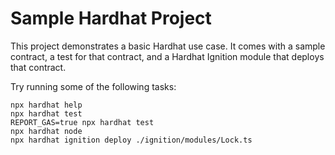 # Sample Hardhat Project

This project demonstrates a basic Hardhat use case. It comes with a sample contract, a test for that contract, and a Hardhat Ignition module that deploys that contract.

Try running some of the following tasks:

```shell
npx hardhat help
npx hardhat test
REPORT_GAS=true npx hardhat test
npx hardhat node
npx hardhat ignition deploy ./ignition/modules/Lock.ts
```

<!-- yarn run v1.22.22
DEPLOYMENTS
===========
$ hardhat deploy --network alfajores --export deployments/contracts.json
Nothing to compile
No need to generate any newer typings.
deploying "Learna" (tx: 0x4361af1de8a45418b939e1a0630ed4723adb71df739d798cb72066d87142269a)...: deployed at 0x7B5C41A863604aE9dC5471Af977cbB3Effa365A7 with 1184780 gas
Learna contract deployed to: 0x7B5C41A863604aE9dC5471Af977cbB3Effa365A7
deploying "GrowToken" (tx: 0x030f885325bc7a4382be10343cdca50efe63551ce563f8e937fd0edf855acf6a)...: deployed at 0x26F833e9367f00E40EcFdF000aB6f7AbA9583CD1 with 794345 gas
GrowToken deployed to: 0x26F833e9367f00E40EcFdF000aB6f7AbA9583CD1
Done in 29.73s. -->


<!-- yarn run v1.22.22
$ hardhat deploy --network alfajores --export deployments/contracts.json
Nothing to compile
No need to generate any newer typings.
Admin 0xC0f6Ef6C8A58fB431015D4D2d7e0925718EaC010
deploying "Learna" (tx: 0xe884f1839ac0f0b1ad186ee364cb2e8311b066ff198028a992de081239c1ddaf)...: deployed at 0xdFb9C2595C38f2275f1adb5d8a71c8b29A7bad0e with 2457777 gas
Learna contract deployed to: 0xdFb9C2595C38f2275f1adb5d8a71c8b29A7bad0e
deploying "GrowToken" (tx: 0x426de36b55fbf6fd48043e8a3960ca5a216624bf168992efbc20e57f216c6111)...: deployed at 0xC92dE8aeDE6799c30D874bF273aB74A4eea01A35 with 794345 gas
GrowToken deployed to: 0xC92dE8aeDE6799c30D874bF273aB74A4eea01A35
Done in 34.11s. -->



